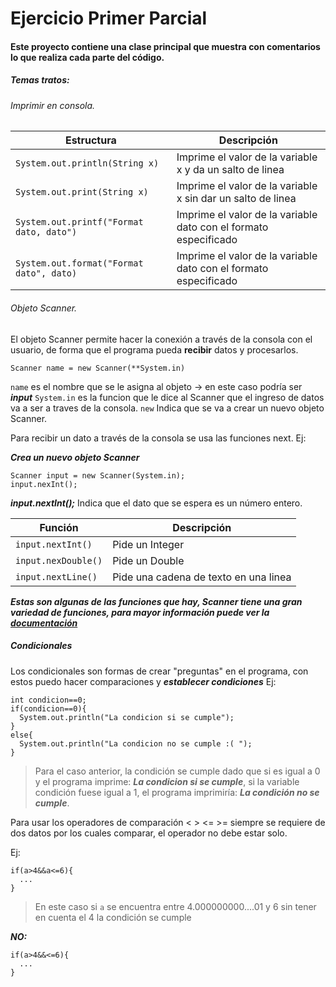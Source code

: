 # Ejercicio Primer Parcial

#### Este proyecto contiene una clase principal que muestra con comentarios lo que realiza cada parte del código.

##### Temas tratos:

###### Imprimir en consola.

Estructura | Descripción
------------ | -------------
```System.out.println(String x)``` | Imprime el valor de la variable x y da un salto de linea
```System.out.print(String x)``` | Imprime el valor de la variable x sin dar un salto de linea
```System.out.printf("Format dato, dato")``` | Imprime el valor de la variable dato con el formato especificado
```System.out.format("Format dato", dato)``` | Imprime el valor de la variable dato con el formato especificado

###### Objeto Scanner.

El objeto Scanner permite hacer la conexión a través de la consola con el usuario, de forma que el programa pueda **recibir** datos y procesarlos.

    Scanner name = new Scanner(**System.in)
    
```name``` es el nombre que se le asigna al objeto -> en este caso podría ser ***input***
```System.in``` es la funcion que le dice al Scanner que el ingreso de datos va a ser a traves de la consola.
```new``` Indica que se va a crear un nuevo objeto Scanner.

Para recibir un dato a través de la consola se usa las funciones next.
Ej:

***Crea un nuevo objeto Scanner***

    Scanner input = new Scanner(System.in);
    input.nexInt();
    
***input.nextInt();*** Indica que el dato que se espera es un número entero.

Función | Descripción
------------ | -------------
```input.nextInt()``` | Pide un Integer
```input.nexDouble()``` | Pide un Double
```input.nextLine()``` | Pide una cadena de texto en una linea

***Estas son algunas de las funciones que hay, Scanner tiene una gran variedad de funciones, para mayor información puede ver la [documentación](https://docs.oracle.com/javase/7/docs/api/java/util/Scanner.html)*** 

##### Condicionales

Los condicionales son formas de crear "preguntas" en el programa, con estos puedo hacer comparaciones y ***establecer condiciones***
Ej:
  
    int condicion==0;
    if(condicion==0){
      System.out.println("La condicion si se cumple");
    }
    else{
      System.out.println("La condicion no se cumple :( ");
    }

> Para el caso anterior, la condición se cumple dado que si es igual a 0 y el programa imprime: ***La condicion si se cumple***, si la variable condición fuese igual a 1, el programa imprimiría: ***La condición no se cumple***.

Para usar los operadores de comparación < > <= >= siempre se requiere de dos datos por los cuales comparar, el operador no debe estar solo.

Ej: 

    if(a>4&&a<=6){
      ...
    }
> En este caso si `a` se encuentra entre 4.000000000....01 y 6 sin tener en cuenta el 4 la condición se cumple

***NO:***

    if(a>4&&<=6){
      ...
    }




